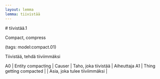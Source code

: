 ```yaml
---
layout: lemma
lemma: tiivistää
---
```


<div class="sense">
# <span class="sensename">tiivistää.1</span>

<span class="description">Compact, compress</span>

(tags: model:compact.01)

<span class="description">Tiivistää, tehdä tiiviimmäksi</span>

A0 | Entity compacting | Causer | Taho, joka tiivistää | Aiheuttaja
A1 | Thing getting compacted |   | Asia, joka tulee tiiviimmäksi |  

</div>


